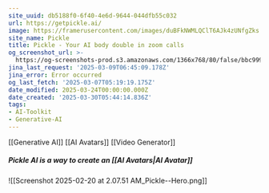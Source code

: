 ```yaml
---
site_uuid: db5188f0-6f40-4e6d-9644-044dfb55c032
url: https://getpickle.ai/
image: https://framerusercontent.com/images/duBFkNWMLQClT6AJk4zUNfgZks.png
site_name: Pickle
title: Pickle - Your AI body double in zoom calls
og_screenshot_url: >-
  https://og-screenshots-prod.s3.amazonaws.com/1366x768/80/false/bbc999004e5da68ed7422e309b35766812f0fdfccfe3b4a5831053b791327122.jpeg
jina_last_request: '2025-03-09T06:45:09.178Z'
jina_error: Error occurred
og_last_fetch: '2025-03-07T05:19:19.175Z'
date_modified: 2025-03-24T00:00:00.000Z
date_created: '2025-03-30T05:44:14.836Z'
tags:
- AI-Toolkit
- Generative-AI
---
```









[[Generative AI]]
[[AI Avatars]]
[[Video Generator]]

##### Pickle AI is a way to create an [[AI Avatars|AI Avatar]]
![[Screenshot 2025-02-20 at 2.07.51 AM_Pickle--Hero.png]]
